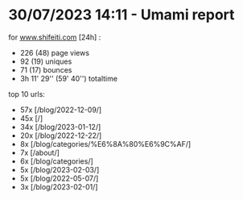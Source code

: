 # 30/07/2023 14:11 - Umami report
for www.shifeiti.com [24h] :

 - 226 (48) page views
 - 92 (19) uniques
 - 71 (17) bounces
 - 3h 11' 29'' (59' 40'') totaltime


top 10 urls:
 - 57x [/blog/2022-12-09/]
 - 45x [/]
 - 34x [/blog/2023-01-12/]
 - 20x [/blog/2022-12-22/]
 - 8x [/blog/categories/%E6%8A%80%E6%9C%AF/]
 - 7x [/about/]
 - 6x [/blog/categories/]
 - 5x [/blog/2023-02-03/]
 - 5x [/blog/2022-05-07/]
 - 3x [/blog/2023-02-01/]


